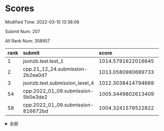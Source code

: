 # Scores

Modified Time: 2022-03-15 13:38:06

Submit Num: 207

All Rank Num: 358957

| rank |               submit               |       score        |       sigma        | pk_num |
| :--- | :--------------------------------- | :----------------- | :----------------- | :----- |
| 1    | jsonzb.test.test_1                 | 1014.5791622016645 | 0.8193432582346439 | 6932   |
| 2    | cpp.21_12_24.submission-2b2ea0d7   | 1013.0580980689733 | 0.8014981984208475 | 6939   |
| 3    | jsonzb.test.submission_level_4     | 1012.3038414794689 | 0.777300496196768  | 6937   |
| 54   | cpp.2022_01_09.submission-5b0e3de2 | 1005.3449802613409 | 0.7185640277824962 | 6937   |
| 58   | cpp.2022_01_09.submission-816672bd | 1004.3241579522822 | 0.713981250573657  | 6935   |


<details>
<summary>全部</summary>

| rank |                 submit                 |       score        |       sigma        | pk_num |
| :--- | :------------------------------------- | :----------------- | :----------------- | :----- |
| 1    | jsonzb.test.test_1                     | 1014.5791622016645 | 0.8193432582346439 | 6932   |
| 2    | cpp.21_12_24.submission-2b2ea0d7       | 1013.0580980689733 | 0.8014981984208475 | 6939   |
| 3    | jsonzb.test.submission_level_4         | 1012.3038414794689 | 0.777300496196768  | 6937   |
| 4    | gobigger.level_3.submission_level_3_43 | 1011.8893260101544 | 0.7814013934986572 | 6933   |
| 5    | gobigger.level_3.submission_level_3_17 | 1011.4626514713449 | 0.7687942037442886 | 6933   |
| 6    | gobigger.level_3.submission_level_3_20 | 1011.2871091357673 | 0.7638420724277896 | 6937   |
| 7    | gobigger.level_3.submission_level_3_31 | 1011.1257336902047 | 0.7528709893599173 | 6939   |
| 8    | gobigger.level_3.submission_level_3_38 | 1011.0990713520919 | 0.7769421040753831 | 6935   |
| 9    | gobigger.level_3.submission_level_3_16 | 1011.0152486767442 | 0.766543670968834  | 6935   |
| 10   | gobigger.level_3.submission_level_3_33 | 1011.010720934408  | 0.7517310733909057 | 6935   |
| 11   | gobigger.level_3.submission_level_3_49 | 1010.9821775582748 | 0.7557883770560974 | 6938   |
| 12   | gobigger.level_3.submission_level_3_13 | 1010.8103849747762 | 0.7640213364801464 | 6938   |
| 13   | gobigger.level_3.submission_level_3_10 | 1010.7109974718505 | 0.7597170032429807 | 6933   |
| 14   | gobigger.level_3.submission_level_3_35 | 1010.6869669040474 | 0.7651911146544742 | 6935   |
| 15   | gobigger.level_3.submission_level_3_12 | 1010.678613020364  | 0.7702428286592625 | 6937   |
| 16   | gobigger.level_3.submission_level_3_1  | 1010.6235518348246 | 0.7598610477241122 | 6935   |
| 17   | gobigger.level_3.submission_level_3_36 | 1010.5984598850729 | 0.7570427130042755 | 6939   |
| 18   | gobigger.level_3.submission_level_3_5  | 1010.5667006060684 | 0.775749057499133  | 6934   |
| 19   | gobigger.level_3.submission_level_3_24 | 1010.5551925044475 | 0.763657536124574  | 6935   |
| 20   | gobigger.level_3.submission_level_3_11 | 1010.5402263337431 | 0.744005968389132  | 6935   |
| 21   | gobigger.level_3.submission_level_3_4  | 1010.5374574257024 | 0.7645428733503077 | 6932   |
| 22   | gobigger.level_3.submission_level_3_22 | 1010.4787953176417 | 0.7691979094382294 | 6935   |
| 23   | gobigger.level_3.submission_level_3_47 | 1010.475073365432  | 0.7708870061402764 | 6938   |
| 24   | gobigger.level_3.submission_level_3_45 | 1010.4001915827129 | 0.7913687970097565 | 6940   |
| 25   | gobigger.level_3.submission_level_3_39 | 1010.3764662912511 | 0.7700595498326739 | 6940   |
| 26   | gobigger.level_3.submission_level_3_15 | 1010.3610134906487 | 0.7710522906813733 | 6937   |
| 27   | gobigger.level_3.submission_level_3_40 | 1010.345697452796  | 0.765985335600226  | 6936   |
| 28   | gobigger.level_3.submission_level_3_27 | 1010.3194533698985 | 0.7841409706182011 | 6938   |
| 29   | gobigger.level_3.submission_level_3_18 | 1010.2596571811947 | 0.774743992544874  | 6942   |
| 30   | gobigger.level_3.submission_level_3_48 | 1010.1215885258573 | 0.7677161100619164 | 6940   |
| 31   | gobigger.level_3.submission_level_3_6  | 1010.0656256163478 | 0.7653118225061903 | 6938   |
| 32   | gobigger.level_3.submission_level_3_2  | 1010.0584146923642 | 0.7481139143315552 | 6938   |
| 33   | gobigger.level_3.submission_level_3_8  | 1010.0540379162418 | 0.761241844576462  | 6942   |
| 34   | gobigger.level_3.submission_level_3_46 | 1009.9143898516044 | 0.7789505030297214 | 6938   |
| 35   | gobigger.level_3.submission_level_3_3  | 1009.8422362742149 | 0.7393769787018286 | 6937   |
| 36   | gobigger.level_3.submission_level_3_29 | 1009.7458031623856 | 0.7351397687007305 | 6931   |
| 37   | gobigger.level_3.submission_level_3_26 | 1009.71878081974   | 0.7603894018181016 | 6935   |
| 38   | gobigger.level_3.submission_level_3_25 | 1009.6755198066118 | 0.7435327839648297 | 6939   |
| 39   | gobigger.level_3.submission_level_3_9  | 1009.6573284126713 | 0.7661972472255224 | 6935   |
| 40   | gobigger.level_3.submission_level_3_44 | 1009.5391878525942 | 0.7667074503313573 | 6935   |
| 41   | gobigger.level_3.submission_level_3_23 | 1009.4701925437206 | 0.7547235718246119 | 6936   |
| 42   | gobigger.level_3.submission_level_3_42 | 1009.4690364027487 | 0.7484473546778241 | 6936   |
| 43   | gobigger.level_3.submission_level_3_37 | 1009.4509621360972 | 0.7566702473115844 | 6935   |
| 44   | gobigger.level_3.submission_level_3_28 | 1009.3737171464162 | 0.7577727129153192 | 6935   |
| 45   | gobigger.level_3.submission_level_3_30 | 1009.3212636897642 | 0.7592157975852444 | 6936   |
| 46   | gobigger.level_3.submission_level_3_14 | 1009.2941511072862 | 0.7303590974785086 | 6936   |
| 47   | gobigger.level_3.submission_level_3_41 | 1009.2776155349887 | 0.7482833035969839 | 6938   |
| 48   | gobigger.level_3.submission_level_3_7  | 1008.9633837429492 | 0.7408321026661222 | 6934   |
| 49   | gobigger.level_3.submission_level_3_32 | 1008.9302481093662 | 0.763845311396388  | 6937   |
| 50   | gobigger.level_3.submission_level_3_34 | 1008.7703528023708 | 0.779477239741257  | 6931   |
| 51   | gobigger.level_3.submission_level_3_21 | 1008.7559147536429 | 0.7633868103486648 | 6936   |
| 52   | gobigger.level_3.submission_level_3_0  | 1008.4955657294579 | 0.7346083811471553 | 6938   |
| 53   | gobigger.level_3.submission_level_3_19 | 1007.9023053735093 | 0.7305940245834864 | 6940   |
| 54   | cpp.2022_01_09.submission-5b0e3de2     | 1005.3449802613409 | 0.7185640277824962 | 6937   |
| 55   | gobigger.level_1.submission_level_1_35 | 1004.3915095461011 | 0.7424739947012178 | 6938   |
| 56   | gobigger.level_1.submission_level_1_21 | 1004.3867059016748 | 0.7204556494588251 | 6937   |
| 57   | gobigger.level_1.submission_level_1_7  | 1004.3749661045587 | 0.7349203416150744 | 6937   |
| 58   | cpp.2022_01_09.submission-816672bd     | 1004.3241579522822 | 0.713981250573657  | 6935   |
| 59   | gobigger.level_1.submission_level_1_27 | 1004.2235336749251 | 0.7217096789546206 | 6931   |
| 60   | gobigger.level_1.submission_level_1_13 | 1004.017141299777  | 0.723844706966671  | 6939   |
| 61   | gobigger.level_1.submission_level_1_15 | 1003.8384257261531 | 0.7193148362891648 | 6934   |
| 62   | gobigger.level_1.submission_level_1_2  | 1003.8215025780102 | 0.7192526212285794 | 6942   |
| 63   | gobigger.level_1.submission_level_1_19 | 1003.7753903352427 | 0.7258449385979818 | 6938   |
| 64   | gobigger.level_1.submission_level_1_43 | 1003.754997729116  | 0.7147309157502741 | 6939   |
| 65   | gobigger.level_1.submission_level_1_32 | 1003.7334040652308 | 0.726700255062693  | 6938   |
| 66   | gobigger.level_1.submission_level_1_1  | 1003.7270530554465 | 0.7133626169035575 | 6934   |
| 67   | gobigger.level_1.submission_level_1_34 | 1003.720084867846  | 0.7219084941651843 | 6933   |
| 68   | gobigger.level_1.submission_level_1_44 | 1003.7121739766851 | 0.7100207879114657 | 6936   |
| 69   | gobigger.level_1.submission_level_1_5  | 1003.7096521363246 | 0.7147827817291846 | 6935   |
| 70   | gobigger.level_1.submission_level_1_14 | 1003.5858945909195 | 0.7169773719060655 | 6938   |
| 71   | gobigger.level_1.submission_level_1_17 | 1003.5669097138034 | 0.732049124643743  | 6938   |
| 72   | gobigger.level_1.submission_level_1_29 | 1003.4387236961677 | 0.714108865375438  | 6936   |
| 73   | gobigger.level_1.submission_level_1_16 | 1003.4228912763222 | 0.7080181897972874 | 6937   |
| 74   | gobigger.level_1.submission_level_1_4  | 1003.4174516732672 | 0.7095725154998399 | 6935   |
| 75   | gobigger.level_1.submission_level_1_9  | 1003.310532353538  | 0.7106705882407017 | 6940   |
| 76   | gobigger.level_1.submission_level_1_20 | 1003.3043936540383 | 0.7056136584212453 | 6932   |
| 77   | gobigger.level_1.submission_level_1_37 | 1003.2907265805276 | 0.7217753688199671 | 6936   |
| 78   | gobigger.level_1.submission_level_1_36 | 1003.2700965591922 | 0.7318060463246555 | 6939   |
| 79   | gobigger.level_1.submission_level_1_22 | 1003.2332903112886 | 0.7104530958577117 | 6935   |
| 80   | gobigger.level_1.submission_level_1_45 | 1003.230289931405  | 0.713150834902419  | 6940   |
| 81   | gobigger.level_1.submission_level_1_8  | 1003.2233064991273 | 0.7082742277456232 | 6934   |
| 82   | gobigger.level_1.submission_level_1_26 | 1003.2020156346463 | 0.7020539261032798 | 6932   |
| 83   | gobigger.level_1.submission_level_1_41 | 1003.2003506851767 | 0.7238860919637299 | 6934   |
| 84   | gobigger.level_1.submission_level_1_42 | 1003.1714357764698 | 0.7171514667009266 | 6927   |
| 85   | gobigger.level_1.submission_level_1_47 | 1003.1499127501264 | 0.7097938834639463 | 6936   |
| 86   | gobigger.level_1.submission_level_1_39 | 1003.0993335442514 | 0.7246425924738388 | 6933   |
| 87   | gobigger.level_1.submission_level_1_11 | 1003.073601457546  | 0.7163505141730145 | 6937   |
| 88   | gobigger.level_1.submission_level_1_18 | 1002.9261012766934 | 0.7183184869123056 | 6942   |
| 89   | gobigger.level_1.submission_level_1_40 | 1002.9113383709757 | 0.709530996417543  | 6937   |
| 90   | gobigger.level_1.submission_level_1_6  | 1002.7903466562001 | 0.7171392333241711 | 6942   |
| 91   | gobigger.level_1.submission_level_1_25 | 1002.7684262946439 | 0.7113301418176926 | 6934   |
| 92   | gobigger.level_1.submission_level_1_31 | 1002.7680355317704 | 0.7052858530350679 | 6936   |
| 93   | gobigger.level_1.submission_level_1_12 | 1002.730728124268  | 0.7171959170832499 | 6931   |
| 94   | gobigger.level_1.submission_level_1_24 | 1002.6831172770211 | 0.7119806972666586 | 6931   |
| 95   | gobigger.level_1.submission_level_1_46 | 1002.6516319194217 | 0.7100795376750602 | 6938   |
| 96   | gobigger.level_1.submission_level_1_48 | 1002.6343968097292 | 0.7187071006871272 | 6940   |
| 97   | gobigger.level_1.submission_level_1_33 | 1002.546055601367  | 0.7145177667459572 | 6939   |
| 98   | gobigger.level_1.submission_level_1_3  | 1002.382705136738  | 0.7143397268718575 | 6936   |
| 99   | gobigger.level_1.submission_level_1_30 | 1002.3237181251701 | 0.7185415995551989 | 6937   |
| 100  | gobigger.level_1.submission_level_1_10 | 1002.2736099049876 | 0.7132230448907475 | 6939   |
| 101  | gobigger.level_1.submission_level_1_23 | 1002.2490461843043 | 0.7029914441104428 | 6932   |
| 102  | gobigger.level_1.submission_level_1_0  | 1002.2315209419002 | 0.7092386255942723 | 6940   |
| 103  | gobigger.level_1.submission_level_1_28 | 1002.1479469947819 | 0.6991274727806688 | 6935   |
| 104  | gobigger.level_1.submission_level_1_38 | 1002.0158194722188 | 0.7119229474373963 | 6935   |
| 105  | gobigger.level_1.submission_level_1_49 | 1001.7137477041597 | 0.7065119946776572 | 6938   |
| 106  | gobigger.random.submission_random_19   | 997.599494421944   | 0.7061308032384556 | 6939   |
| 107  | gobigger.random.submission_random_23   | 997.5859716476057  | 0.6985930015195513 | 6932   |
| 108  | gobigger.random.submission_random_48   | 997.2368334244088  | 0.7166706386806677 | 6938   |
| 109  | gobigger.random.submission_random_20   | 997.0254774667858  | 0.70404052626371   | 6933   |
| 110  | gobigger.random.submission_random_13   | 996.985328997838   | 0.7020315922094778 | 6938   |
| 111  | gobigger.random.submission_random_9    | 996.9565188050664  | 0.7201111461873951 | 6934   |
| 112  | gobigger.random.submission_random_43   | 996.7343077262358  | 0.7169792600990966 | 6942   |
| 113  | gobigger.random.submission_random_22   | 996.729548918295   | 0.7057635744553045 | 6937   |
| 114  | gobigger.random.submission_random_39   | 996.6822992186883  | 0.6999864818483537 | 6931   |
| 115  | gobigger.random.submission_random_34   | 996.5985806588684  | 0.7161548166510754 | 6939   |
| 116  | gobigger.random.submission_random_4    | 996.5702780685801  | 0.7059892735953353 | 6935   |
| 117  | gobigger.random.submission_random_6    | 996.4562570261203  | 0.6964937343462454 | 6938   |
| 118  | gobigger.random.submission_random_42   | 996.3958121437538  | 0.7043292872900337 | 6940   |
| 119  | gobigger.random.submission_random_27   | 996.3550991780273  | 0.7107248991354147 | 6943   |
| 120  | gobigger.random.submission_random_30   | 996.3450832406334  | 0.7300297455582438 | 6937   |
| 121  | gobigger.random.submission_random_33   | 996.3325201617256  | 0.7053648861525933 | 6935   |
| 122  | gobigger.random.submission_random_29   | 996.1549464373863  | 0.6964798254927409 | 6940   |
| 123  | gobigger.random.submission_random_25   | 996.0814912638778  | 0.7067303174289119 | 6937   |
| 124  | gobigger.random.submission_random_16   | 996.0736728053557  | 0.717639824040274  | 6934   |
| 125  | gobigger.random.submission_random_17   | 996.0677450753404  | 0.7013887398642685 | 6937   |
| 126  | gobigger.random.submission_random_3    | 996.0551405438114  | 0.6964086800382975 | 6939   |
| 127  | gobigger.random.submission_random_36   | 996.0440124066641  | 0.7059357945610744 | 6939   |
| 128  | gobigger.random.submission_random_21   | 996.0334302730357  | 0.7097453458653074 | 6931   |
| 129  | gobigger.random.submission_random_45   | 995.9384793715656  | 0.7067987181166907 | 6938   |
| 130  | gobigger.random.submission_random_15   | 995.8764407815861  | 0.7143360130443303 | 6936   |
| 131  | gobigger.random.submission_random_41   | 995.8745820477287  | 0.713969618040609  | 6934   |
| 132  | gobigger.random.submission_random_18   | 995.8673240559674  | 0.7150224064127848 | 6940   |
| 133  | gobigger.random.submission_random_0    | 995.8666901083786  | 0.7011443889349569 | 6933   |
| 134  | gobigger.random.submission_random_10   | 995.8634219416023  | 0.7196418312025896 | 6933   |
| 135  | gobigger.random.submission_random_7    | 995.8427133898562  | 0.7225705925231581 | 6939   |
| 136  | gobigger.random.submission_random_24   | 995.813478768288   | 0.7101273417350076 | 6939   |
| 137  | gobigger.random.submission_random_37   | 995.7736220176437  | 0.7033879363377387 | 6933   |
| 138  | gobigger.random.submission_random_47   | 995.727793220659   | 0.704694811181046  | 6940   |
| 139  | gobigger.random.submission_random_5    | 995.6174816157148  | 0.721131305487121  | 6932   |
| 140  | gobigger.random.submission_random_26   | 995.6087096823205  | 0.7042222515933824 | 6931   |
| 141  | gobigger.random.submission_random_31   | 995.5693250938459  | 0.7094960320343573 | 6933   |
| 142  | gobigger.random.submission_random_44   | 995.5638920123225  | 0.7252625175267925 | 6942   |
| 143  | gobigger.random.submission_random_46   | 995.5398465632347  | 0.7121972816052852 | 6936   |
| 144  | gobigger.random.submission_random_49   | 995.5021563296202  | 0.6979682791214402 | 6935   |
| 145  | gobigger.random.submission_random_12   | 995.4001725083575  | 0.718097163901974  | 6934   |
| 146  | gobigger.random.submission_random_28   | 995.2960499501244  | 0.7198189197498274 | 6933   |
| 147  | gobigger.random.submission_random_32   | 995.2825107983361  | 0.7353502687771426 | 6940   |
| 148  | gobigger.random.submission_random_8    | 995.2522452471516  | 0.7061453425686646 | 6938   |
| 149  | gobigger.random.submission_random_14   | 995.2381210183642  | 0.7002589881395845 | 6938   |
| 150  | gobigger.random.submission_random_40   | 995.1436079947255  | 0.7138171810068392 | 6937   |
| 151  | gobigger.random.submission_random_1    | 995.13995159278    | 0.719213499145012  | 6942   |
| 152  | gobigger.random.submission_random_11   | 995.1342301982343  | 0.7099007622981744 | 6940   |
| 153  | gobigger.random.submission_random_2    | 995.1124330644542  | 0.7168247412840447 | 6931   |
| 154  | gobigger.random.submission_random_35   | 995.0548378177753  | 0.7091724189453271 | 6934   |
| 155  | gobigger.random.submission_random_38   | 995.0415715479121  | 0.720721660635231  | 6932   |
| 156  | gobigger.level_2.submission_level_2_49 | 994.6172425317965  | 0.7443292555093015 | 6938   |
| 157  | gobigger.level_2.submission_level_2_41 | 993.9154829765065  | 0.7263259652941367 | 6942   |
| 158  | gobigger.level_2.submission_level_2_33 | 993.5619502148977  | 0.7251678711871502 | 6933   |
| 159  | gobigger.level_2.submission_level_2_34 | 993.3252140860051  | 0.7600401932135893 | 6941   |
| 160  | gobigger.level_2.submission_level_2_10 | 993.312776438525   | 0.7299865067301438 | 6936   |
| 161  | gobigger.level_2.submission_level_2_2  | 993.1297422686027  | 0.7395717899863681 | 6933   |
| 162  | gobigger.level_2.submission_level_2_23 | 992.8624710092658  | 0.7334201439437907 | 6936   |
| 163  | gobigger.level_2.submission_level_2_27 | 992.8376223089483  | 0.726921354985236  | 6938   |
| 164  | gobigger.level_2.submission_level_2_43 | 992.8290785805082  | 0.7492528084125326 | 6937   |
| 165  | gobigger.level_2.submission_level_2_22 | 992.759781052986   | 0.7320648566483694 | 6939   |
| 166  | gobigger.level_2.submission_level_2_40 | 992.7079397324698  | 0.7493993476058263 | 6939   |
| 167  | gobigger.level_2.submission_level_2_44 | 992.6635178398644  | 0.7491100180833483 | 6940   |
| 168  | gobigger.level_2.submission_level_2_19 | 992.6559139196581  | 0.7444060367329793 | 6934   |
| 169  | gobigger.level_2.submission_level_2_46 | 992.6171393905164  | 0.7381058317659823 | 6929   |
| 170  | gobigger.level_2.submission_level_2_28 | 992.5868230298261  | 0.7611192318372162 | 6933   |
| 171  | gobigger.level_2.submission_level_2_47 | 992.5520580679072  | 0.7392320107612738 | 6940   |
| 172  | gobigger.level_2.submission_level_2_9  | 992.5393072964866  | 0.73527379104224   | 6937   |
| 173  | gobigger.level_2.submission_level_2_42 | 992.5025010657279  | 0.7605244104844733 | 6936   |
| 174  | gobigger.level_2.submission_level_2_36 | 992.4552041578562  | 0.7382521882804551 | 6934   |
| 175  | gobigger.level_2.submission_level_2_6  | 992.4501546924037  | 0.7423352026352845 | 6933   |
| 176  | gobigger.level_2.submission_level_2_30 | 992.4465795678138  | 0.7485179189672978 | 6940   |
| 177  | gobigger.level_2.submission_level_2_29 | 992.3635536491884  | 0.7449147483475153 | 6936   |
| 178  | gobigger.level_2.submission_level_2_14 | 992.2878786478243  | 0.7415329761800343 | 6939   |
| 179  | gobigger.level_2.submission_level_2_7  | 992.2674152349765  | 0.7488238434826243 | 6937   |
| 180  | gobigger.level_2.submission_level_2_11 | 992.2488377203473  | 0.7387594745583204 | 6930   |
| 181  | gobigger.level_2.submission_level_2_45 | 992.2351011551649  | 0.7545957643395402 | 6934   |
| 182  | gobigger.level_2.submission_level_2_39 | 991.9796821242389  | 0.745715618500992  | 6933   |
| 183  | gobigger.level_2.submission_level_2_20 | 991.9169339753823  | 0.7364340971172687 | 6939   |
| 184  | gobigger.level_2.submission_level_2_31 | 991.8532198895158  | 0.7386240400653402 | 6934   |
| 185  | gobigger.level_2.submission_level_2_13 | 991.8128197658028  | 0.7509677930899928 | 6935   |
| 186  | gobigger.level_2.submission_level_2_26 | 991.793833473664   | 0.7264972488193614 | 6942   |
| 187  | gobigger.level_2.submission_level_2_16 | 991.7699003310576  | 0.7433025874645917 | 6936   |
| 188  | gobigger.level_2.submission_level_2_35 | 991.6014166979945  | 0.7481365455869112 | 6931   |
| 189  | gobigger.level_2.submission_level_2_0  | 991.5854330940781  | 0.7482500476145401 | 6936   |
| 190  | gobigger.level_2.submission_level_2_12 | 991.5528134322257  | 0.7457318700448956 | 6936   |
| 191  | gobigger.level_2.submission_level_2_24 | 991.5403451684687  | 0.7519156353664747 | 6938   |
| 192  | gobigger.level_2.submission_level_2_5  | 991.5257861419941  | 0.7758063671915498 | 6937   |
| 193  | gobigger.level_2.submission_level_2_17 | 991.5024032048857  | 0.7428801967675261 | 6937   |
| 194  | gobigger.level_2.submission_level_2_15 | 991.4399434910111  | 0.7523529017716157 | 6929   |
| 195  | gobigger.level_2.submission_level_2_8  | 991.3311497253073  | 0.7555766057538512 | 6938   |
| 196  | gobigger.level_2.submission_level_2_25 | 991.3156897712929  | 0.7599049258294392 | 6937   |
| 197  | gobigger.level_2.submission_level_2_48 | 991.1847398309202  | 0.740762446617097  | 6937   |
| 198  | gobigger.level_2.submission_level_2_38 | 991.0996553908635  | 0.7576414669719534 | 6938   |
| 199  | gobigger.level_2.submission_level_2_1  | 991.0842264200262  | 0.7831587544723121 | 6939   |
| 200  | gobigger.level_2.submission_level_2_21 | 991.0826083833284  | 0.7737441682850796 | 6939   |
| 201  | gobigger.level_2.submission_level_2_3  | 990.8905288085954  | 0.749757647473115  | 6938   |
| 202  | gobigger.level_2.submission_level_2_32 | 990.8438341393021  | 0.7679935349206366 | 6940   |
| 203  | gobigger.level_2.submission_level_2_4  | 990.7127034806417  | 0.7498119789269433 | 6937   |
| 204  | gobigger.level_2.submission_level_2_37 | 990.3418170016186  | 0.7811171255444821 | 6934   |
| 205  | gobigger.level_2.submission_level_2_18 | 989.8274313417998  | 0.7615714529078265 | 6937   |
| 206  | gobigger.none.submission_none_0        | 977.7150949546779  | 1.3016156962196457 | 6938   |
| 207  | gobigger.none.submission_none_1        | 974.7166416054557  | 1.5652540150185252 | 6939   |

</details>